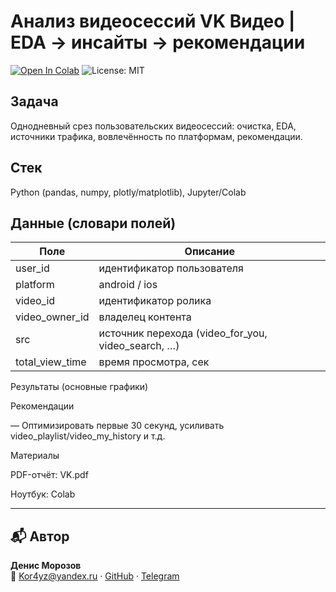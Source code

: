 # Анализ видеосессий VK Видео  |  EDA → инсайты → рекомендации
[![Open In Colab](https://colab.research.google.com/assets/colab-badge.svg)](https://colab.research.google.com/drive/1ZykbZZXAXpsL4L23zqEr1y9f_eD8gnN8?usp=sharing)
![License: MIT](https://img.shields.io/badge/License-MIT-green.svg)
## Задача
Однодневный срез пользовательских видеосессий: очистка, EDA, источники трафика, вовлечённость по платформам, рекомендации.

## Стек
Python (pandas, numpy, plotly/matplotlib), Jupyter/Colab

## Данные (словари полей)
| Поле | Описание |
|---|---|
| user_id | идентификатор пользователя |
| platform | android / ios |
| video_id | идентификатор ролика |
| video_owner_id | владелец контента |
| src | источник перехода (video_for_you, video_search, …) |
| total_view_time | время просмотра, сек |

Результаты (основные графики)




Рекомендации

— Оптимизировать первые 30 секунд, усиливать video_playlist/video_my_history и т.д.

Материалы

PDF-отчёт: VK.pdf

Ноутбук: Colab

---

## 📬 Автор
**Денис Морозов**  
📧 Kor4yz@yandex.ru · [GitHub](https://github.com/Kor4yz) · [Telegram](https://t.me/kor4yz)
